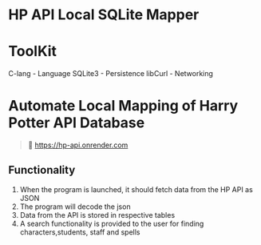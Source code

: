 # HP API Local SQLite Mapper

# ToolKit
 C-lang   - Language
 SQLite3  - Persistence
 libCurl  - Networking

# Automate Local Mapping of Harry Potter API Database

> 🔗 https://hp-api.onrender.com

## Functionality
1. When the program is launched, it should fetch data from the HP API as JSON
2. The program will decode the json 
3. Data from the API is stored in respective tables
4. A search functionality is provided to the user for finding characters,students, staff and spells


